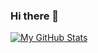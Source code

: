 ### Hi there 👋

<!--
**rahulmoundekar/rahulmoundekar** is a ✨ _special_ ✨ repository because its `README.md` (this file) appears on your GitHub profile.

Here are some ideas to get you started:

- 🔭 I’m currently working on ...
- 🌱 I’m currently learning ...
- 👯 I’m looking to collaborate on ...
- 🤔 I’m looking for help with ...
- 💬 Ask me about ...
- 📫 How to reach me: ...
- 😄 Pronouns: ...
- ⚡ Fun fact: ...
-->
[![My GitHub Stats](https://github-readme-stats.vercel.app/api/?username=rahulmoundekar&count_private=true&theme=tokyonight&showicons=true)]()
<!--[![My GitHub Language Stats](https://github-readme-stats.vercel.app/api/top-langs/?username=rahulmoundekar&langs_count=5&theme=tokyonight)]()-->
